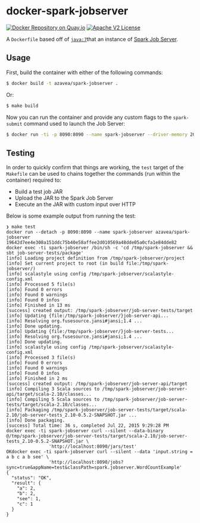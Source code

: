 # docker-spark-jobserver

[![Docker Repository on Quay.io](https://quay.io/repository/azavea/spark-jobserver/status "Docker Repository on Quay.io")](https://quay.io/repository/azavea/spark-jobserver)
[![Apache V2 License](http://img.shields.io/badge/license-Apache%20V2-blue.svg)](https://github.com/azavea/docker-spark-jobserver/blob/develop/LICENSE)

A `Dockerfile` based off of [`java:7`](https://registry.hub.docker.com/_/java/)that an instance of [Spark Job Server](https://github.com/spark-jobserver/spark-jobserver).

## Usage

First, build the container with either of the following commands:

```bash
$ docker build -t azavea/spark-jobserver .
```

Or:

```bash
$ make build
```

Now you can run the container and provide any custom flags to the `spark-submit` command used to launch the Job Server:

```bash
$ docker run -ti -p 8090:8090 --name spark-jobserver --driver-memory 2G
```

## Testing

In order to quickly confirm that things are working, the `test` target of the `Makefile` can be used to chains together the commands (run within the container) required to:

- Build a test job JAR
- Upload the JAR to the Spark Job Server
- Execute an the JAR with custom input over HTTP

Below is some example output from running the test:

```
❯ make test
docker run --detach -p 8090:8090 --name spark-jobserver azavea/spark-jobserver
19642d7ee4e308a151ddc75b40e58affee2d010569a48dde05a0cfa1e84dde82
docker exec -ti spark-jobserver /bin/sh -c 'cd /tmp/spark-jobserver && sbt job-server-tests/package'
[info] Loading project definition from /tmp/spark-jobserver/project
[info] Set current project to root (in build file:/tmp/spark-jobserver/)
[info] scalastyle using config /tmp/spark-jobserver/scalastyle-config.xml
[info] Processed 5 file(s)
[info] Found 0 errors
[info] Found 0 warnings
[info] Found 0 infos
[info] Finished in 13 ms
[success] created output: /tmp/spark-jobserver/job-server-tests/target
[info] Updating {file:/tmp/spark-jobserver/}job-server-api...
[info] Resolving org.fusesource.jansi#jansi;1.4 ...
[info] Done updating.
[info] Updating {file:/tmp/spark-jobserver/}job-server-tests...
[info] Resolving org.fusesource.jansi#jansi;1.4 ...
[info] Done updating.
[info] scalastyle using config /tmp/spark-jobserver/scalastyle-config.xml
[info] Processed 3 file(s)
[info] Found 0 errors
[info] Found 0 warnings
[info] Found 0 infos
[info] Finished in 2 ms
[success] created output: /tmp/spark-jobserver/job-server-api/target
[info] Compiling 3 Scala sources to /tmp/spark-jobserver/job-server-api/target/scala-2.10/classes...
[info] Compiling 5 Scala sources to /tmp/spark-jobserver/job-server-tests/target/scala-2.10/classes...
[info] Packaging /tmp/spark-jobserver/job-server-tests/target/scala-2.10/job-server-tests_2.10-0.5.2-SNAPSHOT.jar ...
[info] Done packaging.
[success] Total time: 36 s, completed Jul 22, 2015 9:29:28 PM
docker exec -ti spark-jobserver curl --silent --data-binary @/tmp/spark-jobserver/job-server-tests/target/scala-2.10/job-server-tests_2.10-0.5.2-SNAPSHOT.jar \
                'http://localhost:8090/jars/test'
OKdocker exec -ti spark-jobserver curl --silent --data 'input.string = a b c a b see' \
                'http://localhost:8090/jobs?sync=true&appName=test&classPath=spark.jobserver.WordCountExample'
{
  "status": "OK",
  "result": {
    "a": 2,
    "b": 2,
    "see": 1,
    "c": 1
  }
}
```

